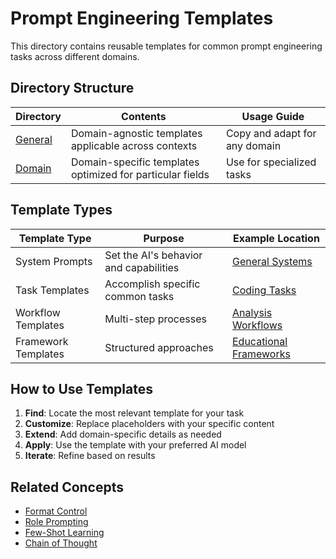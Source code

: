 # Prompt Engineering Templates

This directory contains reusable templates for common prompt engineering tasks across different domains.

## Directory Structure

| Directory | Contents | Usage Guide |
|-----------|----------|-------------|
| [General](general/) | Domain-agnostic templates applicable across contexts | Copy and adapt for any domain |
| [Domain](domain/) | Domain-specific templates optimized for particular fields | Use for specialized tasks |

## Template Types

| Template Type | Purpose | Example Location |
|---------------|---------|------------------|
| System Prompts | Set the AI's behavior and capabilities | [General Systems](general/system/) |
| Task Templates | Accomplish specific common tasks | [Coding Tasks](domain/coding/) |
| Workflow Templates | Multi-step processes | [Analysis Workflows](domain/data_analysis/) |
| Framework Templates | Structured approaches | [Educational Frameworks](domain/education/) |

## How to Use Templates

1. **Find**: Locate the most relevant template for your task
2. **Customize**: Replace placeholders with your specific content
3. **Extend**: Add domain-specific details as needed
4. **Apply**: Use the template with your preferred AI model
5. **Iterate**: Refine based on results

## Related Concepts

- [Format Control](../docs/prompt_patterns/format_control.md)
- [Role Prompting](../docs/prompt_patterns/role_prompting.md)
- [Few-Shot Learning](../docs/prompt_patterns/few_shot.md)
- [Chain of Thought](../docs/prompt_patterns/chain_of_thought.md) 